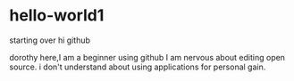 # hello-world1
starting over
hi github

dorothy here,I am a beginner using github I am nervous about editing open source.
i don't understand about using applications for personal gain. 
